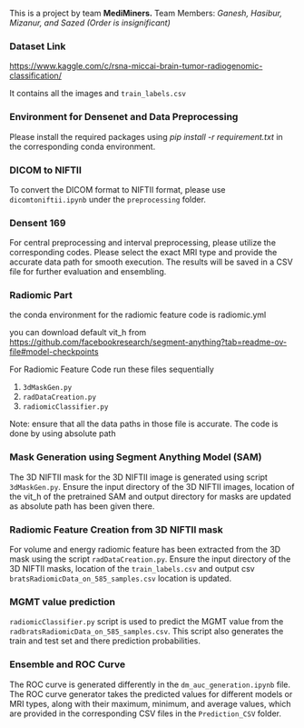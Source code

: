 This is a project by team **MediMiners.** 
Team Members: _Ganesh, Hasibur, Mizanur, and Sazed (Order is insignificant)_

### Dataset Link
https://www.kaggle.com/c/rsna-miccai-brain-tumor-radiogenomic-classification/

It contains all the images and `train_labels.csv`

### Environment for Densenet and Data Preprocessing
Please install the required packages using _pip install -r requirement.txt_ in the corresponding conda environment. 

### DICOM to NIFTII
To convert the DICOM format to NIFTII format, please use `dicomtoniftii.ipynb` under the `preprocessing` folder.

### Densent 169
For central preprocessing and interval preprocessing, please utilize the corresponding codes. Please select the exact MRI type and provide the accurate data path for smooth execution. The results will be saved in a CSV file for further evaluation and ensembling. 

### Radiomic Part
the conda environment for the radiomic feature code is radiomic.yml

you can download default vit_h from https://github.com/facebookresearch/segment-anything?tab=readme-ov-file#model-checkpoints

For Radiomic Feature Code run these files sequentially<br/>
1. `3dMaskGen.py`<br/>
2. `radDataCreation.py`<br/>
3. `radiomicClassifier.py`<br/>

Note: ensure that all the data paths in those file is accurate. The code is done by using absolute path

### Mask Generation using Segment Anything Model (SAM)
The 3D NIFTII mask for the 3D NIFTII image is generated using script `3dMaskGen.py`. Ensure  the input directory of the 3D NIFTII images, location of the vit_h of the pretrained SAM and output directory for masks are updated as absolute path has been given there.

### Radiomic Feature Creation from 3D NIFTII mask
For volume and energy radiomic feature has been extracted from the 3D mask using the script `radDataCreation.py`. Ensure  the input directory of the 3D NIFTII masks, location of the `train_labels.csv` and output csv `bratsRadiomicData_on_585_samples.csv` location is updated.

### MGMT value prediction
`radiomicClassifier.py` script is used to predict the MGMT value from the `radbratsRadiomicData_on_585_samples.csv`. This script also generates the train and test set and there prediction probabilities.


### Ensemble and ROC Curve
The ROC curve is generated differently in the `dm_auc_generation.ipynb` file. The ROC curve generator takes the predicted values for different models or MRI types, along with their maximum, minimum, and average values, which are provided in the corresponding CSV files in the `Prediction_CSV` folder.